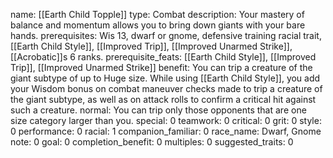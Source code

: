name: [[Earth Child Topple]]
type: Combat
description: Your mastery of balance and momentum allows you to bring down giants with your bare hands.
prerequisites: Wis 13, dwarf or gnome, defensive training racial trait, [[Earth Child Style]], [[Improved Trip]], [[Improved Unarmed Strike]], [[Acrobatic]]s 6 ranks.
prerequisite_feats: [[Earth Child Style]], [[Improved Trip]], [[Improved Unarmed Strike]]
benefit: You can trip a creature of the giant subtype of up to Huge size. While using [[Earth Child Style]], you add your Wisdom bonus on combat maneuver checks made to trip a creature of the giant subtype, as well as on attack rolls to confirm a critical hit against such a creature.
normal: You can trip only those opponents that are one size category larger than you.
special: 0
teamwork: 0
critical: 0
grit: 0
style: 0
performance: 0
racial: 1
companion_familiar: 0
race_name: Dwarf, Gnome
note: 0
goal: 0
completion_benefit: 0
multiples: 0
suggested_traits: 0

